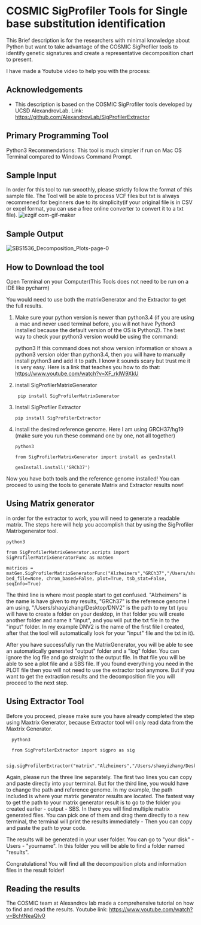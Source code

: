 
# COSMIC SigProfiler Tools for Single base substitution identification

This Brief description is for the researchers with minimal knowledge about Python 
but want to take advantage of the COSMIC SigProfiler tools to identify genetic signatures 
and create a representative decomposition chart to present.

I have made a Youtube video to help you with the process: 




## Acknowledgements

 - This description is based on the COSMIC SigProfiler tools developed by UCSD AlexandrovLab.
 Link: https://github.com/AlexandrovLab/SigProfilerExtractor
##  Primary Programming Tool
Python3
Recommendations: This tool is much simpler if run on Mac OS Terminal compared to Windows Command Prompt.
## Sample Input

In order for this tool to run smoothly, please strictly follow the format of this sample file. 
The Tool will be able to process VCF files but txt is always recommened for beginners due to its 
simplicity(if your original file is in CSV or excel format, you can use a free online converter to convert it to a txt file).
 ![ezgif com-gif-maker](https://user-images.githubusercontent.com/94341094/141750685-cfb173df-dbeb-4d7e-86b0-aa5b7d8e8c10.gif)

## Sample Output
![SBS1536_Decomposition_Plots-page-0](https://user-images.githubusercontent.com/94341094/141750105-08c56fde-0276-46b7-a3c3-ebb860b389b3.gif)



## How to Download the tool
Open Terminal on your Computer(This Tools does not need to be run on a IDE like pycharm)

You would need to use both the matrixGenerator and the Extractor to get the full results.
1. Make sure your python version is newer than python3.4 (if you are using a mac and never used terminal before, you will not have Python3 installed because the default version of the OS is Python2). 
The best way to check your python3 version would be using the command:

    python3
If this command does not show version information or shows a python3 version older than python3.4, then you will have to manually install python3 and add it to path. I know it sounds scary but trust me it is very easy. Here is a link that teaches you how to do that:
   https://www.youtube.com/watch?v=XF_rklW9XkU 

2.  install SigProfilerMatrixGenerator 
        
         pip install SigProfilerMatrixGenerator
3.  Install SigProfiler Extractor
        
        pip install SigProfilerExtractor

4.  install the desired reference genome. Here I am using GRCH37/hg19 (make sure you run these command one by one, not all together)
 
        python3

        from SigProfilerMatrixGenerator import install as genInstall

        genInstall.install('GRCh37')

Now you have both tools and the reference genome installed! You can proceed to using the tools to generate Matrix and Extractor results now!


## Using Matrix generator

in order for the extractor to work, you will need to generate a readable matrix. The steps here will help you accomplish that by using the SigProfiler Matrixgenerator tool. 

    python3

    from SigProfilerMatrixGenerator.scripts import SigProfilerMatrixGeneratorFunc as matGen

    matrices = matGen.SigProfilerMatrixGeneratorFunc("Alzheimers","GRCh37","/Users/shaoyizhang/Desktop/DNV2",exome=False, bed_file=None, chrom_based=False, plot=True, tsb_stat=False, seqInfo=True)

The third line is where most people start to get confused. "Alzheimers" is the name is have given to my results, "GRCh37" is the reference genome I am using, "/Users/shaoyizhang/Desktop/DNV2" is the path to my txt (you will have to create a folder on your desktop, in that folder you will create another folder and name it "input", and you will put the txt file in to the "input" folder. In my example DNV2 is the name of the first file I created, after that the tool will automatically look for your "input" file and the txt in it).

After you have successfully run the MatrixGenerator, you will be able to see an automatically generated "output" folder and a "log" folder. You can ignore the log file and go straight to the output file. In that file you will be able to see a plot file and a SBS file. If you found everything you need in the PLOT file then you will not need to use the extractor tool anymore. But if you want to get the extraction results and the decomposition file you will proceed to the next step.

## Using Extractor Tool

Before you proceed, please make sure you have already completed the step using Maxtrix Generator, because Extractor tool will only read data from the Maxtrix Generator.

      python3

      from SigProfilerExtractor import sigpro as sig

      sig.sigProfilerExtractor("matrix","Alzheimers","/Users/shaoyizhang/Desktop/DNV2/output/SBS/Alzheimers.SBS1536.all",reference_genome="GRCh37",minimum_signatures=1,maximum_signatures=10,nmf_replicates=100,cpu=-1)

Again, please run the three line separately. The first two lines you can copy and paste directly into your terminal. But for the third line, you would have to change the path and reference genome. In my example, the path included is where your matrix generator results are located. The fastest way to get the path to your matrix generator result is to go to the folder you created earlier - output - SBS. In there you will find multiple matrix generated files. You can pick one of them and drag them directly to a new terminal, the terminal will print the results immediately -  Then you can copy and paste the path to your code. 

The results will be generated in your user folder. You can go to "your disk" - Users - "yourname". In this folder you will be able to find a folder named "results". 

Congratulations! You will find all the decomposition plots and information files in the result folder!
## Reading the results

The COSMIC team at Alexandrov lab made a comprehensive tutorial on how to find and read the results. 
Youtube link: https://www.youtube.com/watch?v=BchtNeaQlv0
